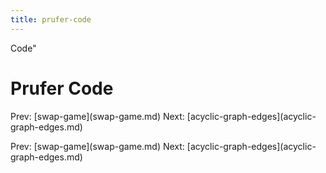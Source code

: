 ```yaml
---
title: prufer-code
---
```


Code\"

# Prufer Code

Prev: \[swap-game](swap-game.md) Next:
\[acyclic-graph-edges](acyclic-graph-edges.md)

Prev: \[swap-game](swap-game.md) Next:
\[acyclic-graph-edges](acyclic-graph-edges.md)
